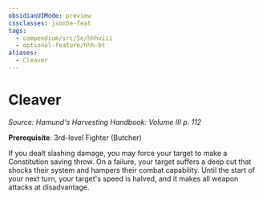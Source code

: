 ```yaml
---
obsidianUIMode: preview
cssclasses: json5e-feat
tags:
  - compendium/src/5e/hhhviii
  - optional-feature/hhh-bt
aliases:
  - Cleaver
---
```

# Cleaver
*Source: Hamund's Harvesting Handbook: Volume III p. 112*  

**Prerequisite**: 3rd-level Fighter (Butcher)

If you dealt slashing damage, you may force your target to make a Constitution saving throw. On a failure, your target suffers a deep cut that shocks their system and hampers their combat capability. Until the start of your next turn, your target's speed is halved, and it makes all weapon attacks at disadvantage.
